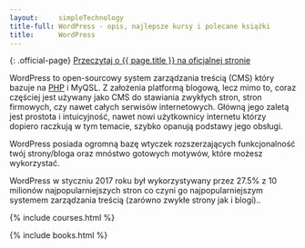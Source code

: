 ```yaml
---
layout:     simpleTechnology
title-full: WordPress - opis, najlepsze kursy i polecane książki
title:      WordPress
---
```


{: .official-page}
[Przeczytaj o {{ page.title }} na oficjalnej stronie](https://wordpress.org/)


WordPress to open-sourcowy system zarządzania treścią (CMS) który bazuje na [PHP](/technologie/php) i MyQSL. Z założenia platformą blogową, lecz mimo to, coraz częściej jest używany jako CMS do stawiania zwykłych stron, stron firmowych, czy nawet całych serwisów internetowych. Główną jego zaletą jest prostota i intuicyjność, nawet nowi użytkownicy internetu którzy dopiero raczkują w tym temacie, szybko opanują podstawy jego obsługi.

WordPress posiada ogromną bazę wtyczek rozszerzających funkcjonalność twój strony/bloga oraz mnóstwo gotowych motywów, które możesz wykorzystać.

WordPress w styczniu 2017 roku był wykorzystywany przez 27.5% z 10 milionów najpopularniejszych stron co czyni go najpopularniejszym systemem zarządzania treścią (zarówno zwykłe strony jak i blogi)..

{% include courses.html %}

{% include books.html %}
